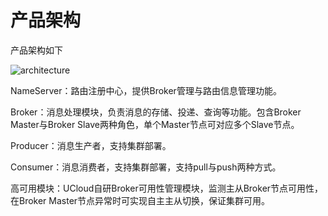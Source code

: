 
# 产品架构

产品架构如下

![architecture](/URocketMQ/images/architecture.png)

NameServer：路由注册中心，提供Broker管理与路由信息管理功能。

Broker：消息处理模块，负责消息的存储、投递、查询等功能。包含Broker Master与Broker Slave两种角色，单个Master节点可对应多个Slave节点。

Producer：消息生产者，支持集群部署。

Consumer：消息消费者，支持集群部署，支持pull与push两种方式。

高可用模块：UCloud自研Broker可用性管理模块，监测主从Broker节点可用性，在Broker Master节点异常时可实现自主主从切换，保证集群可用。

